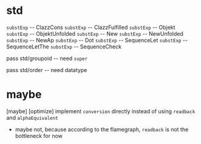 # std

`substExp` -- ClazzCons
`substExp` -- ClazzFulfilled
`substExp` -- Objekt
`substExp` -- ObjektUnfolded
`substExp` -- New
`substExp` -- NewUnfolded
`substExp` -- NewAp
`substExp` -- Dot
`substExp` -- SequenceLet
`substExp` -- SequenceLetThe
`substExp` -- SequenceCheck

pass std/groupoid -- need `super`

pass std/order -- need datatype

# maybe

[maybe] [optimize] implement `conversion` directly instead of using `readback` and `alphaEquivalent`

- maybe not, because according to the flamegraph, `readback` is not the bottleneck for now
